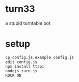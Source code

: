 # turn33

a stupid turntable bot



# setup

```
cp config.js.example config.js
edit config.js
npm install ttapi
nodejs turn.js
ROCK ON
```

